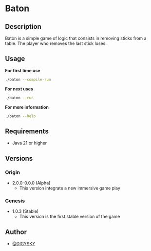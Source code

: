 # Baton

## Description

Baton is a simple game of logic that consists in removing sticks from a table. The player who removes the last stick loses.

## Usage

**For first time use**

```bash
./baton --compile-run
```
**For next uses**

```bash
./baton --run
```

**For more information**

```bash
./baton --help
```

## Requirements

- Java 21 or higher

## Versions

### Origin

- 2.0.0-0.0.0 (Alpha)
  - This version integrate a new immersive game play

### Genesis

- 1.0.3 (Stable)
  - This version is the first stable version of the game
## Author

- [@DIGYSKY](https://github.com/DIGYSKY)
